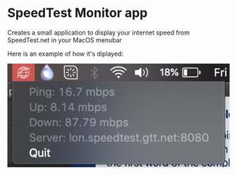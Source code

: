 # SpeedTest Monitor app
Creates a small application to display your internet speed from SpeedTest.net in your MacOS menubar

Here is an example of how it's diplayed:

![Example](https://github.com/panekstations/SpeedTestMonitor/blob/master/screenshot.png)
